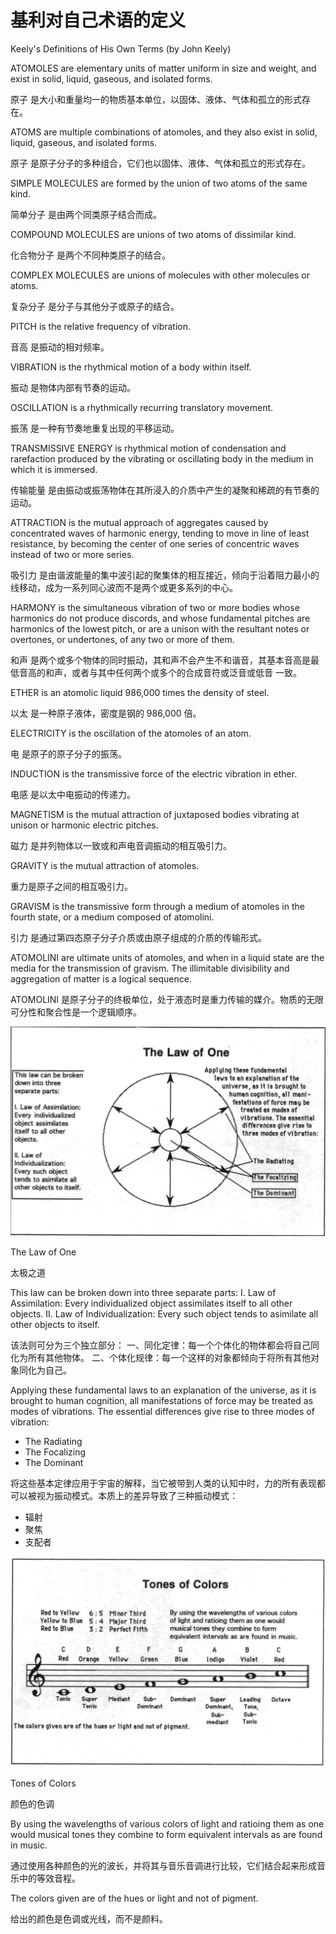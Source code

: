 # 基利对自己术语的定义

Keely's Definitions of His Own Terms (by John Keely)

ATOMOLES are elementary units of matter uniform in size and weight, and exist in solid, liquid, gaseous, and isolated forms.

原⼦ 是⼤⼩和重量均⼀的物质基本单位，以固体、液体、⽓体和孤⽴的形式存在。

ATOMS are multiple combinations of atomoles, and they also exist in solid, liquid, gaseous, and isolated forms.

原⼦ 是原⼦分⼦的多种组合，它们也以固体、液体、⽓体和孤⽴的形式存在。

SIMPLE MOLECULES are formed by the union of two atoms of the same kind.

简单分⼦ 是由两个同类原⼦结合⽽成。

COMPOUND MOLECULES are unions of two atoms of dissimilar kind.

化合物分⼦ 是两个不同种类原⼦的结合。

COMPLEX MOLECULES are unions of molecules with other molecules or atoms.

复杂分⼦ 是分⼦与其他分⼦或原⼦的结合。

PITCH is the relative frequency of vibration.

⾳⾼ 是振动的相对频率。

VIBRATION is the rhythmical motion of a body within itself.

振动 是物体内部有节奏的运动。

OSCILLATION is a rhythmically recurring translatory movement. 

振荡 是⼀种有节奏地重复出现的平移运动。

TRANSMISSIVE ENERGY is rhythmical motion of condensation and rarefaction produced by the vibrating or oscillating body in the medium in which it is immersed.

传输能量 是由振动或振荡物体在其所浸⼊的介质中产⽣的凝聚和稀疏的有节奏的运动。

ATTRACTION is the mutual approach of aggregates caused by concentrated waves of harmonic energy, tending to move in line of least resistance, by becoming the center of one series of concentric waves instead of two or more series.

吸引⼒ 是由谐波能量的集中波引起的聚集体的相互接近，倾向于沿着阻⼒最⼩的线移动，成为⼀系列同⼼波⽽不是两个或更多系列的中⼼。

HARMONY is the simultaneous vibration of two or more bodies whose harmonics do not produce discords, and whose fundamental pitches are harmonics of the lowest pitch, or are a unison with the resultant notes or overtones, or undertones, of any two or more of them.

和声 是两个或多个物体的同时振动，其和声不会产⽣不和谐⾳，其基本⾳⾼是最低⾳⾼的和声，或者与其中任何两个或多个的合成⾳符或泛⾳或低⾳
⼀致。

ETHER is an atomolic liquid 986,000 times the density of steel.

以太 是⼀种原⼦液体，密度是钢的 986,000 倍。

ELECTRICITY is the oscillation of the atomoles of an atom.

电 是原⼦的原⼦分⼦的振荡。

INDUCTION is the transmissive force of the electric vibration in ether.

电感 是以太中电振动的传递⼒。

MAGNETISM is the mutual attraction of juxtaposed bodies vibrating at unison or harmonic electric pitches.

磁⼒ 是并列物体以⼀致或和声电⾳调振动的相互吸引⼒。

GRAVITY is the mutual attraction of atomoles.

重⼒是原⼦之间的相互吸引⼒。

GRAVISM is the transmissive form through a medium of atomoles in the fourth state, or a medium composed of atomolini.

引⼒ 是通过第四态原⼦分子介质或由原⼦组成的介质的传输形式。

ATOMOLINI are ultimate units of atomoles, and when in a liquid state are the media for the transmission of gravism. The illimitable divisibility and aggregation of matter is a logical sequence.

ATOMOLINI 是原⼦分⼦的终极单位，处于液态时是重⼒传输的媒介。物质的⽆限可分性和聚合性是⼀个逻辑顺序。

![](assets/ks-1017-1.png)

The Law of One 

太极之道

This law can be broken down into three separate parts:
I. Law of Assimilation: Every individualized object assimilates itself to all other objects.
II. Law of Individualization: Every such object tends to asimilate all other objects to itself.

该法则可分为三个独立部分：
一、同化定律：每一个个体化的物体都会将自己同化为所有其他物体。
二、个体化规律：每一个这样的对象都倾向于将所有其他对象同化为自己。

Applying these fundamental laws to an explanation of the universe, as it is brought to human cognition, all manifestations of force may be treated as modes of vibrations. The essential differences give rise to three modes of vibration:
- The Radiating
- The Focalizing
- The Dominant

将这些基本定律应用于宇宙的解释，当它被带到人类的认知中时，力的所有表现都可以被视为振动模式。本质上的差异导致了三种振动模式：
- 辐射
- 聚焦
- 支配者

![](assets/ks-1017-2.png)

Tones of Colors

颜色的色调

By using the wavelengths of various colors of light and ratioing them as one would musical tones they combine to form equivalent intervals as are found in music.

通过使用各种颜色的光的波长，并将其与音乐音调进行比较，它们结合起来形成音乐中的等效音程。

The colors given are of the hues or light and not of pigment.

给出的颜色是色调或光线，而不是颜料。